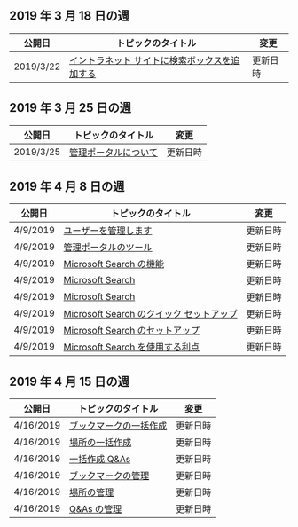 <!-- This file is generated automatically each week. Changes made to this file will be overwritten.-->




## <a name="week-of-march-18-2019"></a>2019 年 3 月 18 日の週


| 公開日 |トピックのタイトル | 変更 |
|------|------------|--------|
| 2019/3/22 | [イントラネット サイトに検索ボックスを追加する](/MicrosoftSearch/add-a-search-box-to-your-intranet-site) | 更新日時 |


## <a name="week-of-march-25-2019"></a>2019 年 3 月 25 日の週


| 公開日 |トピックのタイトル | 変更 |
|------|------------|--------|
| 2019/3/25 | [管理ポータルについて](/MicrosoftSearch/about-the-admin-portal) | 更新日時 |


## <a name="week-of-april-08-2019"></a>2019 年 4 月 8 日の週


| 公開日 |トピックのタイトル | 変更 |
|------|------------|--------|
| 4/9/2019 | [ユーザーを管理します](/MicrosoftSearch/add-users) | 更新日時 |
| 4/9/2019 | [管理ポータルのツール](/MicrosoftSearch/admin-portal-tools) | 更新日時 |
| 4/9/2019 | [Microsoft Search の機能](/MicrosoftSearch/features) | 更新日時 |
| 4/9/2019 | [Microsoft Search](/MicrosoftSearch/index) | 更新日時 |
| 4/9/2019 | [Microsoft Search](/MicrosoftSearch/microsoft-search) | 更新日時 |
| 4/9/2019 | [Microsoft Search のクイック セットアップ](/MicrosoftSearch/quick-set-up) | 更新日時 |
| 4/9/2019 | [Microsoft Search のセットアップ](/MicrosoftSearch/set-up-microsoft-search) | 更新日時 |
| 4/9/2019 | [Microsoft Search を使用する利点](/MicrosoftSearch/why-microsoft-search) | 更新日時 |


## <a name="week-of-april-15-2019"></a>2019 年 4 月 15 日の週


| 公開日 |トピックのタイトル | 変更 |
|------|------------|--------|
| 4/16/2019 | [ブックマークの一括作成](/MicrosoftSearch/bulk-create-bookmarks) | 更新日時 |
| 4/16/2019 | [場所の一括作成](/MicrosoftSearch/bulk-create-locations) | 更新日時 |
| 4/16/2019 | [一括作成 Q&As](/MicrosoftSearch/bulk-create-qas) | 更新日時 |
| 4/16/2019 | [ブックマークの管理](/MicrosoftSearch/manage-bookmarks) | 更新日時 |
| 4/16/2019 | [場所の管理](/MicrosoftSearch/manage-locations) | 更新日時 |
| 4/16/2019 | [Q&As の管理](/MicrosoftSearch/manage-qas) | 更新日時 |
